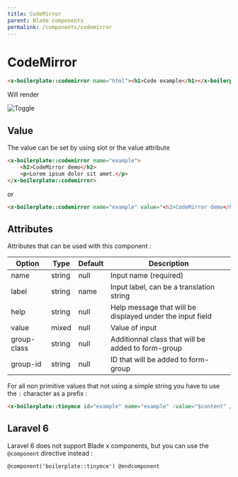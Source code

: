 ```yaml
---
title: CodeMirror
parent: Blade components
permalink: /components/codemirror
---
```


# CodeMirror

```html
<x-boilerplate::codemirror name="html"><h1>Code example</h1></x-boilerplate::codemirror>
```

Will render

![Toggle](../assets/img/components/codemirror.png)

## Value

The value can be set by using slot or the value attribute

```html
<x-boilerplate::codemirror name="example">
    <h2>CodeMirror demo</h2>
    <p>Lorem ipsum dolor sit amet.</p>
</x-boilerplate::codemirror>
```

or

```html
<x-boilerplate::codemirror name="example" value="<h2>CodeMirror demo</h2><p>Lorem ipsum dolor sit amet.</p>" />
```

## Attributes

Attributes that can be used with this component :

| Option | Type | Default | Description |
| --- | --- | --- | --- |
| name | string | null | Input name (required) |
| label | string | name | Input label, can be a translation string |
| help | string | null | Help message that will be displayed under the input field |
| value | mixed | null | Value of input | 
| group-class | string | null | Additionnal class that will be added to form-group | 
| group-id | string | null | ID that will be added to form-group | 

For all non primitive values that not using a simple string you have to use the `:` character as a prefix :

```html
<x-boilerplate::tinymce id="example" name="example" :value="$content" />
```

## Laravel 6

Laravel 6 does not support Blade x components, but you can use the `@component` directive instead :

```html
@component('boilerplate::tinymce') @endcomponent
```